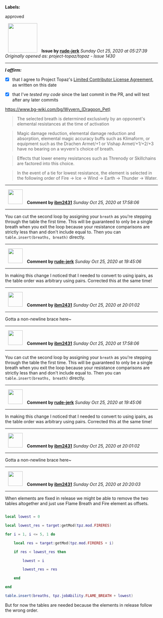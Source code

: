 **Labels:**

approved



<a href="https://github.com/rude-jerk"><img src="https://avatars0.githubusercontent.com/u/9592857?v=4" width="96" height="96" hspace="10"></img></a> **Issue by [rude-jerk](https://github.com/rude-jerk)**
_Sunday Oct 25, 2020 at 05:27:39_
_Originally opened as: project-topaz/topaz - Issue 1430_

----

<!-- place 'x' mark between square [] brackets to affirm: -->
**_I affirm:_**
- [x] that I agree to Project Topaz's [Limited Contributor License Agreement](http://project-topaz.com/blob/release/CONTRIBUTOR_AGREEMENT.md), as written on this date
- [x] that I've _tested my code_ since the last commit in the PR, and will test after any later commits

https://www.bg-wiki.com/bg/Wyvern_(Dragoon_Pet)

> 
> The selected breath is determined exclusively by an opponent's elemental resistances at the time of activation
> 
> Magic damage reduction, elemental damage reduction and absorption, elemental magic accuracy buffs such as Klimaform, or equipment such as the Drachen Armet/+1 or Vishap Armet/+1/+2/+3 have no bearing on a wyvern's choice of breath.
> 
> Effects that lower enemy resistances such as Threnody or Skillchains are factored into this choice.
> 
> In the event of a tie for lowest resistance, the element is selected in the following order of Fire → Ice → Wind → Earth → Thunder → Water.


----
<a href="https://github.com/ibm2431"><img src="https://avatars3.githubusercontent.com/u/13112942?v=4" width="48" height="48" hspace="10"></img></a> **Comment by [ibm2431](https://github.com/ibm2431)**
_Sunday Oct 25, 2020 at 17:58:06_

----

You can cut the second loop by assigning your `breath` as you're stepping through the table the first time. This will be guaranteed to only be a single breath when you exit the loop because your resistance comparisons are strictly less than and don't include equal to. Then you can `table.insert(breaths, breath)` directly.


----
<a href="https://github.com/rude-jerk"><img src="https://avatars0.githubusercontent.com/u/9592857?v=4" width="48" height="48" hspace="10"></img></a> **Comment by [rude-jerk](https://github.com/rude-jerk)**
_Sunday Oct 25, 2020 at 19:45:06_

----

In making this change I noticed that I needed to convert to using ipairs, as the table order was arbitrary using pairs. Corrected this at the same time!


----
<a href="https://github.com/ibm2431"><img src="https://avatars3.githubusercontent.com/u/13112942?v=4" width="48" height="48" hspace="10"></img></a> **Comment by [ibm2431](https://github.com/ibm2431)**
_Sunday Oct 25, 2020 at 20:01:02_

----

Gotta a non-newline brace here~


----
<a href="https://github.com/ibm2431"><img src="https://avatars3.githubusercontent.com/u/13112942?v=4" width="48" height="48" hspace="10"></img></a> **Comment by [ibm2431](https://github.com/ibm2431)**
_Sunday Oct 25, 2020 at 17:58:06_

----

You can cut the second loop by assigning your `breath` as you're stepping through the table the first time. This will be guaranteed to only be a single breath when you exit the loop because your resistance comparisons are strictly less than and don't include equal to. Then you can `table.insert(breaths, breath)` directly.


----
<a href="https://github.com/rude-jerk"><img src="https://avatars0.githubusercontent.com/u/9592857?v=4" width="48" height="48" hspace="10"></img></a> **Comment by [rude-jerk](https://github.com/rude-jerk)**
_Sunday Oct 25, 2020 at 19:45:06_

----

In making this change I noticed that I needed to convert to using ipairs, as the table order was arbitrary using pairs. Corrected this at the same time!


----
<a href="https://github.com/ibm2431"><img src="https://avatars3.githubusercontent.com/u/13112942?v=4" width="48" height="48" hspace="10"></img></a> **Comment by [ibm2431](https://github.com/ibm2431)**
_Sunday Oct 25, 2020 at 20:01:02_

----

Gotta a non-newline brace here~


----
<a href="https://github.com/ibm2431"><img src="https://avatars3.githubusercontent.com/u/13112942?v=4" width="48" height="48" hspace="10"></img></a> **Comment by [ibm2431](https://github.com/ibm2431)**
_Sunday Oct 25, 2020 at 20:20:03_

----

When elements are fixed in release we might be able to remove the two tables altogether and just use Flame Breath and Fire element as offsets.
```lua
local lowest = 0
local lowest_res = target:getMod(tpz.mod.FIRERES)
for i = 1, i <= 5, 1 do
    local res = target:getMod(tpz.mod.FIRERES + i)
    if res < lowest_res then
        lowest = i
        lowest_res = res
    end
end
table.insert(breaths, tpz.jobAbility.FLAME_BREATH + lowest)
```

But for now the tables are needed because the elements in release follow the wrong order.
